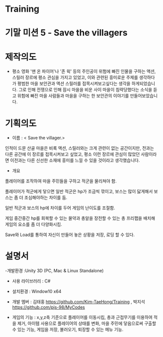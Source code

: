 # Training

# 기말 미션 5 - Save the villagers

# 제작의도
- 평소 영화 '맨 온 파이어'나 '존 윅' 등의 주인공이 위험에 빠진 인물을 구하는 액션, 스릴러 장르에 평소 관심을 가지고 있었고,
  이와 관련된 흥미로운 주제를 생각하다가 평범한 마을 보안관과 액션 스릴러를 접목시켜보고싶다는 생각을 하게되었습니다.
  그로 인해 전쟁으로 인해 잠시 마을을 비운 사이 마을이 침략당했다는 소식을 듣고 위험에 빠진 마을 사람들과 마을을 구하는 한 보안관의 이야기를 만들어보았습니다.
  
# 기획의도
- 이름 : < Save the villager.>

 인적이 드문 산골 마을은 비록 액션, 스릴러와는 크게 관련이 없는 공간이지만, 전과는 다른 공간에 이 장르를 접목시켜보고 싶었고,
 평소 이런 장르에 관심이 많았던 사람이라면 이전과는 다른 신선한 소재에 흥미를 느낄 수 있을 것이라고 생각했습니다.
 
 - 개요 

플레이어를 조작하여 마을 주민들을 구하고 적군을 물리쳐야 함.

플레이어가 적군에게 닿으면 일반 적군은 hp가 조금씩 깎이고, 보스는 많이 닳게해서 보스는 좀 더 조심해야하는 차이를 둠. 

일반 적군과 보스의 hp에 차이를 두어 게임의 난이도를 조절함.

게임 중간중간 hp를 회복할 수 있는 물약과 총알을 장전할 수 있는 총 프리팹을 배치해 게임의 요소를 좀 더 다양화시킴.

Save와 Load를 통하여 자신이 만들어 놓은 상황을 저장, 로딩 할 수 있다.


# 설명서
-개발환경 :Unity 3D (PC, Mac & Linux Standalone)

- 사용 라이브러리 : C#

- 설치환경 : Window10 x64

- 개발 멤버 : 김태홍 https://github.com/Kim-TaeHong/Training , 박지석 https://github.com/pjs-98/MyCodes

- 게임의 기능 : x,y,z축 기준으로 플레이어를 이동시킴, 총과 근접무기를 이용하여 적을 제거, 아이템 사용으로 플레이어의 상태를 변화, 마을 주민에 닿음으로써 구출할 수 있는 기능, 
             게임을 저장, 불러오기, 퇴장할 수 있는 메뉴 기능.
 
 
 


